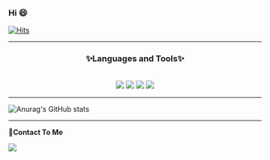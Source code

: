 ### Hi 😄

[![Hits](https://hits.seeyoufarm.com/api/count/incr/badge.svg?url=https%3A%2F%2Fgithub.com%2Febichu01&count_bg=%23E719FFD0&title_bg=%23555555&icon=waze.svg&icon_color=%23E7E7E7&title=hits&edge_flat=false)](https://hits.seeyoufarm.com)

___


<div align=center>  

  
### ✨Languages and Tools✨
  </br>
  
  
   <img src="https://img.shields.io/badge/HTML5-4e4e4e?style={스타일}&logo=HTML5&logoColor=E34F26"/>
   <img src="https://img.shields.io/badge/CSS-4e4e4e?style={스타일}&logo=CSS3&logoColor=1572B6"/>
   <img src="https://img.shields.io/badge/JavaScript-4e4e4e?style={스타일}&logo=JavaScript&logoColor=7DF1E"/>
   <img src="https://img.shields.io/badge/Firebase-4e4e4e?style={스타일}&logo=Firebase&logoColor=FFCA28"/>
</div>



___  
![Anurag's GitHub stats](https://github-readme-stats.vercel.app/api?username=ebichu01&show_icons=true&theme=midnight-purple
)


___
**📩Contact To Me**


<a href="mailto:mangoya812@gmail.com">
  <img src="https://img.shields.io/badge/Gmail-EA4335?style=flat&logo=Gmail&logoColor=fff&link=mailto:mangoya812@gmail.com"/>
</a> 

